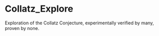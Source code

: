 # Collatz_Explore
Exploration of the Collatz Conjecture, experimentally verified by many, proven by none.
